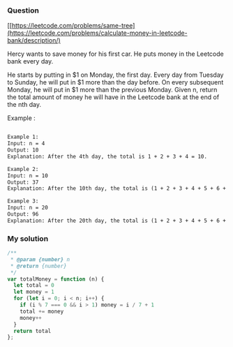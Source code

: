### Question

[[https://leetcode.com/problems/same-tree](https://leetcode.com/problems/calculate-money-in-leetcode-bank/description/)

Hercy wants to save money for his first car. He puts money in the Leetcode bank every day.

He starts by putting in $1 on Monday, the first day. Every day from Tuesday to Sunday, he will put in $1 more than the day before. On every subsequent Monday, he will put in $1 more than the previous Monday.
Given n, return the total amount of money he will have in the Leetcode bank at the end of the nth day.

Example :

```md

Example 1:
Input: n = 4
Output: 10
Explanation: After the 4th day, the total is 1 + 2 + 3 + 4 = 10.

Example 2:
Input: n = 10
Output: 37
Explanation: After the 10th day, the total is (1 + 2 + 3 + 4 + 5 + 6 + 7) + (2 + 3 + 4) = 37. Notice that on the 2nd Monday, Hercy only puts in $2.

Example 3:
Input: n = 20
Output: 96
Explanation: After the 20th day, the total is (1 + 2 + 3 + 4 + 5 + 6 + 7) + (2 + 3 + 4 + 5 + 6 + 7 + 8) + (3 + 4 + 5 + 6 + 7 + 8) = 96.

```

### My solution

```js
/**
 * @param {number} n
 * @return {number}
 */
var totalMoney = function (n) {
  let total = 0
  let money = 1
  for (let i = 0; i < n; i++) {
    if (i % 7 === 0 && i > 1) money = i / 7 + 1
    total += money
    money++
  }
  return total
};
```
